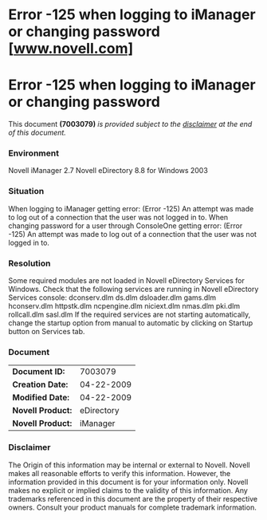 # Error -125 when logging to iManager or changing password [www.novell.com]

# Error -125 when logging to iManager or changing password

This document **(7003079)** _is provided subject to the [disclaimer](http://www.novell.com/support/viewContent.do?externalId=7003079&sliceId=1#disclaimer) at the end of this document._

### Environment

Novell iManager 2.7
Novell eDirectory 8.8 for Windows 2003

### Situation

When logging to iManager getting error:
(Error -125) An attempt was made to log out of a connection that the user was not logged in to.
When changing password for a user through ConsoleOne getting error:
(Error -125) An attempt was made to log out of a connection that the user was not logged in to.

### Resolution

Some required modules are not loaded in Novell eDirectory Services for Windows.
Check that the following services are running in Novell eDirectory Services console:
dconserv.dlm
ds.dlm
dsloader.dlm
gams.dlm
hconserv.dlm
httpstk.dlm
ncpengine.dlm
niciext.dlm
nmas.dlm
pki.dlm
rollcall.dlm
sasl.dlm
If the required services are not starting automatically, change the startup option from manual to automatic by clicking on Startup button on Services tab.

### Document

|     |     |
| --- | --- |
| **Document ID:** | 7003079 |
| **Creation Date:** | 04-22-2009 |
| **Modified Date:** | 04-22-2009 |
| **Novell Product:** | eDirectory |
| **Novell Product:** | iManager |

### Disclaimer

The Origin of this information may be internal or external to Novell. Novell makes all reasonable efforts to verify this information. However, the information provided in this document is for your information only. Novell makes no explicit or implied claims to the validity of this information.
Any trademarks referenced in this document are the property of their respective owners. Consult your product manuals for complete trademark information.
